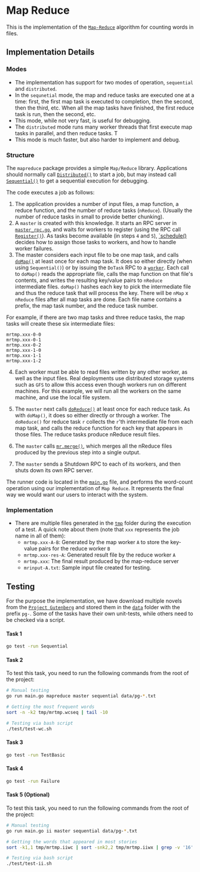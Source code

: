 # Map Reduce

This is the implementation of the [`Map-Reduce`](http://nil.csail.mit.edu/6.824/2017/papers/mapreduce.pdf) algorithm for counting words in files.

## Implementation Details

### Modes

- The implementation has support for two modes of operation, `sequential` and `distributed`.
- In the `sequnetial` mode, the map and reduce tasks are executed one at a time: first, the first map task is executed to completion, then the second, then the third, etc. When all the map tasks have finished, the first reduce task is run, then the second, etc.
- This mode, while not very fast, is useful for debugging.
- The `distributed` mode runs many worker threads that first execute map tasks in parallel, and then reduce tasks. T
- This mode is much faster, but also harder to implement and debug.

### Structure

The `mapreduce` package provides a simple `Map/Reduce` library. Applications should normally call [`Distributed()`](./master.go) to start a job, but may instead call [`Sequential()`](./master.go) to get a sequential execution for debugging.

The code executes a job as follows:

1. The application provides a number of input files, a map function, a reduce function, and the number of reduce tasks (`nReduce`). (Usually the number of reduce tasks in small to provide better chunking).
2. A `master` is created with this knowledge. It starts an RPC server in [`master_rpc.go`](./master_rpc.go), and waits for workers to register (using the RPC call [`Register()`](./master.go)). As tasks become available (in steps `4` and `5`), [`schedule()](./schedule.go) decides how to assign those tasks to workers, and how to handle worker failures.
3. The master considers each input file to be one map task, and calls [`doMap()`](./common_map.go) at least once for each map task. It does so either directly (when using `Sequential()`) or by issuing the `DoTask` RPC to a [`worker`](./worker.go). Each call to `doMap()` reads the appropriate file, calls the map function on that file's contents, and writes the resulting key/value pairs to `nReduce` intermediate files. `doMap()` hashes each key to pick the intermediate file and thus the reduce task that will process the key. There will be `nMap` x `nReduce` files after all map tasks are done. Each file name contains a prefix, the map task number, and the reduce task number.

For example, if there are two map tasks and three reduce tasks, the map tasks will create these six intermediate files:

```
mrtmp.xxx-0-0
mrtmp.xxx-0-1
mrtmp.xxx-0-2
mrtmp.xxx-1-0
mrtmp.xxx-1-1
mrtmp.xxx-1-2
```

4. Each worker must be able to read files written by any other worker, as well as the input files. Real deployments use distributed storage systems such as `GFS` to allow this access even though workers run on different machines. For this example, we will run all the workers on the same machine, and use the local file system.

5. The `master` next calls [`doReduce()`](./common_reduce.go) at least once for each reduce task. As with `doMap()`, it does so either directly or through a worker. The `doReduce()` for reduce task `r` collects the `r`'th intermediate file from each map task, and calls the reduce function for each key that appears in those files. The reduce tasks produce nReduce result files.
6. The `master` calls [`mr.merge()`](./master_splitmerge.go), which merges all the nReduce files produced by the previous step into a single output.
7. The `master` sends a Shutdown RPC to each of its workers, and then shuts down its own RPC server.

The runner code is located in the [`main.go`](./main.go) file, and performs the word-count operation using our implementation of `Map Reduce`. It represents the final way we would want our users to interact with the system.

### Implementation

- There are multiple files generated in the [`tmp`](./tmp/) folder during the execution of a test. A quick note about them (note that `xxx` represents the job name in all of them):
  - `mrtmp.xxx-A-B`: Generated by the map worker `A` to store the key-value pairs for the reduce worker `B`
  - `mrtmp.xxx-res-A`: Generated result file by the reduce worker `A`
  - `mrtmp.xxx`: The final result produced by the map-reduce server
  - `mrinput-A.txt`: Sample input file created for testing.

## Testing

For the purpose the implementation, we have download multiple novels from the [`Project Gutenberg`](www.gutennberg.org) and stored them in the [`data`](../data/) folder with the prefix `pg-`. Some of the tasks have their own unit-tests, while others need to be checked via a script.

#### Task 1

```bash
go test -run Sequential
```

#### Task 2

To test this task, you need to run the following commands from the root of the project:

```bash
# Manual testing
go run main.go mapreduce master sequential data/pg-*.txt

# Getting the most frequent words
sort -n -k2 tmp/mrtmp.wcseq | tail -10

# Testing via bash script
./test/test-wc.sh
```

#### Task 3

```bash
go test -run TestBasic
```

#### Task 4

```bash
go test -run Failure
```

#### Task 5 (Optional)

To test this task, you need to run the following commands from the root of the project:

```bash
# Manual testing
go run main.go ii master sequential data/pg-*.txt

# Getting the words that appeared in most stories
sort -k1,1 tmp/mrtmp.iiwc | sort -snk2,2 tmp/mrtmp.iiwx | grep -v '16' | tail -10

# Testing via bash script
./test/test-ii.sh
```

